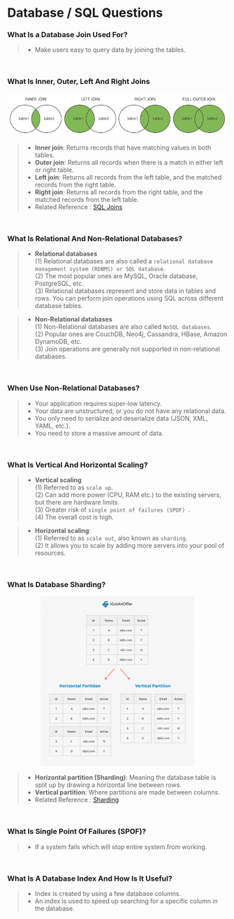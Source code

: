 # Database / SQL Questions

### **What Is a Database Join Used For?**
> - Make users easy to query data by joining the tables.

<br/>

### **What Is Inner, Outer, Left And Right Joins**

<p align="center">
<img src="img/table_joins.png" alt="table_joins" title="table_joins">
</p>

> - **Inner join**: Returns records that have matching values in both tables.
> - **Outer join**: Returns all records when there is a match in either left or right table.
> - **Left join**: Returns all records from the left table, and the matched records from the right table.
> - **Right join**: Returns all records from the right table, and the matched records from the left table.
> - Related Reference : [SQL Joins](https://www.w3schools.com/sql/sql_join.asp)
> 
<br/>

### **What Is Relational And Non-Relational Databases?**
> - **Relational databases** <br/>
> (1) Relational databases are also called a `relational database management system (RDBMS) or SQL database`.  <br/>
> (2) The most popular ones are MySQL, Oracle database, PostgreSQL, etc.  <br/>
> (3) Relational databases represent and store data in tables and rows. You can perform join operations using SQL across different database tables.

> - **Non-Relational databases** <br/>
> (1) Non-Relational databases are also called `NoSQL databases`. <br/>
> (2) Popular ones are CouchDB, Neo4j, Cassandra, HBase, Amazon DynamoDB, etc. <br/>
> (3) Join operations are generally not supported in non-relational databases.

<br/>

### **When Use Non-Relational Databases?**
> - Your application requires super-low latency.
> - Your data are unstructured, or you do not have any relational data.
> - You only need to serialize and deserialize data (JSON, XML, YAML, etc.).
> - You need to store a massive amount of data.

<br/>


### **What Is Vertical And Horizontal Scaling?**
> - **Vertical scaling** <br/>
> (1) Referred to as `scale up`.  <br/>
> (2) Can add more power (CPU, RAM etc.) to the existing servers, but there are hardware limits. <br/>
> (3) Greater risk of  `single point of failures (SPOF) `. <br/>
> (4) The overall cost is high.

> - **Horizontal scaling**: <br/>
> (1) Referred to as `scale out`, also known as `sharding`.  <br/>
> (2) It allows you to scale by adding more servers into your pool of resources.  <br/>
 
<br/>


### **What Is Database Sharding?**

<p align="center">
<img src="img/table_sharding.jpg" alt="table_sharding" title="table_sharding" width="70%">
</p>

> - **Horizontal partition (Sharding)**: Meaning the database table is split up by drawing a horizontal line between rows.
> - **Vertical partition**: Where partitions are made between columns.
> - Related Reference : [Sharding](https://igotanoffer.com/blogs/tech/sharding-system-design-interview)

<br/>

### **What Is Single Point Of Failures (SPOF)?**
> - If a system fails which will stop entire system from working.

<br/>


### **What Is A Database Index And How Is It Useful?**
> - Index is created by using a few database columns.
> - An index is used to speed up searching for a specific column in the database.

<br/>


